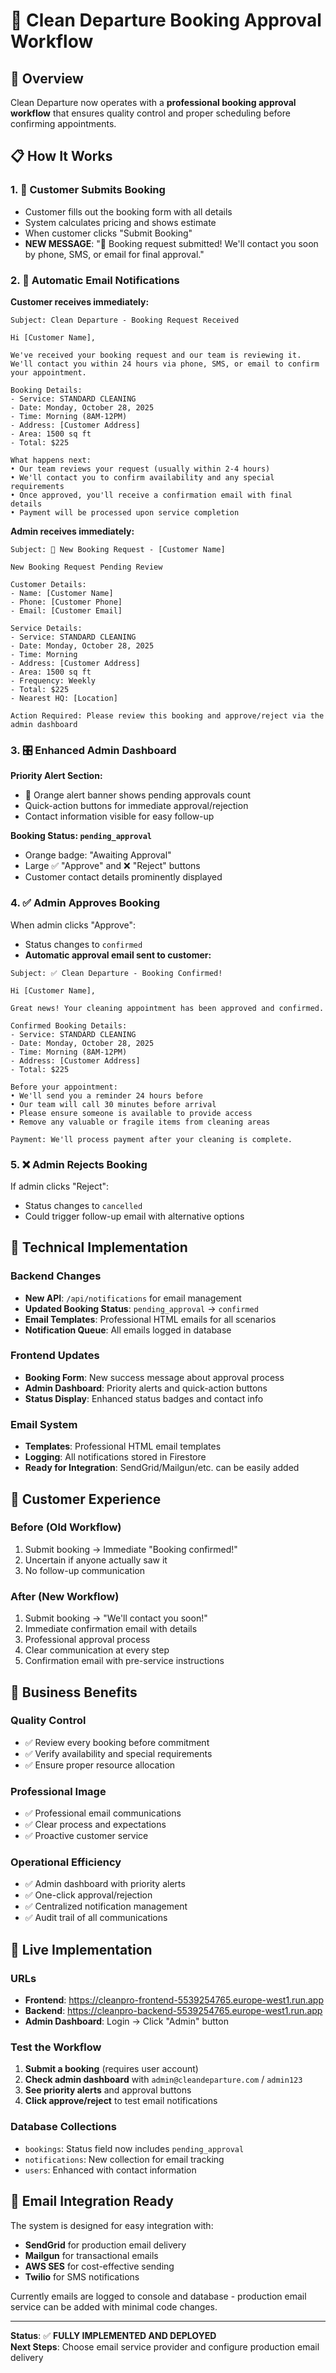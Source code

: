 # 📧 Clean Departure Booking Approval Workflow

## 🎯 Overview
Clean Departure now operates with a **professional booking approval workflow** that ensures quality control and proper scheduling before confirming appointments.

## 📋 How It Works

### 1. 🛒 **Customer Submits Booking**
- Customer fills out the booking form with all details
- System calculates pricing and shows estimate
- When customer clicks "Submit Booking"
- **NEW MESSAGE**: "📧 Booking request submitted! We'll contact you soon by phone, SMS, or email for final approval."

### 2. 📨 **Automatic Email Notifications**
**Customer receives immediately:**
```
Subject: Clean Departure - Booking Request Received

Hi [Customer Name],

We've received your booking request and our team is reviewing it. 
We'll contact you within 24 hours via phone, SMS, or email to confirm your appointment.

Booking Details:
- Service: STANDARD CLEANING
- Date: Monday, October 28, 2025
- Time: Morning (8AM-12PM)
- Address: [Customer Address]
- Area: 1500 sq ft
- Total: $225

What happens next:
• Our team reviews your request (usually within 2-4 hours)
• We'll contact you to confirm availability and any special requirements
• Once approved, you'll receive a confirmation email with final details
• Payment will be processed upon service completion
```

**Admin receives immediately:**
```
Subject: 🔔 New Booking Request - [Customer Name]

New Booking Request Pending Review

Customer Details:
- Name: [Customer Name]
- Phone: [Customer Phone]
- Email: [Customer Email]

Service Details:
- Service: STANDARD CLEANING
- Date: Monday, October 28, 2025
- Time: Morning
- Address: [Customer Address]
- Area: 1500 sq ft
- Frequency: Weekly
- Total: $225
- Nearest HQ: [Location]

Action Required: Please review this booking and approve/reject via the admin dashboard
```

### 3. 🎛️ **Enhanced Admin Dashboard**
**Priority Alert Section:**
- 🚨 Orange alert banner shows pending approvals count
- Quick-action buttons for immediate approval/rejection
- Contact information visible for easy follow-up

**Booking Status: `pending_approval`**
- Orange badge: "Awaiting Approval"
- Large ✅ "Approve" and ❌ "Reject" buttons
- Customer contact details prominently displayed

### 4. ✅ **Admin Approves Booking**
When admin clicks "Approve":
- Status changes to `confirmed` 
- **Automatic approval email sent to customer:**

```
Subject: ✅ Clean Departure - Booking Confirmed!

Hi [Customer Name],

Great news! Your cleaning appointment has been approved and confirmed.

Confirmed Booking Details:
- Service: STANDARD CLEANING
- Date: Monday, October 28, 2025
- Time: Morning (8AM-12PM)
- Address: [Customer Address]
- Total: $225

Before your appointment:
• We'll send you a reminder 24 hours before
• Our team will call 30 minutes before arrival
• Please ensure someone is available to provide access
• Remove any valuable or fragile items from cleaning areas

Payment: We'll process payment after your cleaning is complete.
```

### 5. ❌ **Admin Rejects Booking**
If admin clicks "Reject":
- Status changes to `cancelled`
- Could trigger follow-up email with alternative options

## 🔧 Technical Implementation

### Backend Changes
- **New API**: `/api/notifications` for email management
- **Updated Booking Status**: `pending_approval` → `confirmed`
- **Email Templates**: Professional HTML emails for all scenarios
- **Notification Queue**: All emails logged in database

### Frontend Updates
- **Booking Form**: New success message about approval process
- **Admin Dashboard**: Priority alerts and quick-action buttons
- **Status Display**: Enhanced status badges and contact info

### Email System
- **Templates**: Professional HTML email templates
- **Logging**: All notifications stored in Firestore
- **Ready for Integration**: SendGrid/Mailgun/etc. can be easily added

## 📱 **Customer Experience**

### Before (Old Workflow)
1. Submit booking → Immediate "Booking confirmed!" 
2. Uncertain if anyone actually saw it
3. No follow-up communication

### After (New Workflow)
1. Submit booking → "We'll contact you soon!"
2. Immediate confirmation email with details
3. Professional approval process
4. Clear communication at every step
5. Confirmation email with pre-service instructions

## 🏢 **Business Benefits**

### Quality Control
- ✅ Review every booking before commitment
- ✅ Verify availability and special requirements
- ✅ Ensure proper resource allocation

### Professional Image
- ✅ Professional email communications
- ✅ Clear process and expectations
- ✅ Proactive customer service

### Operational Efficiency
- ✅ Admin dashboard with priority alerts
- ✅ One-click approval/rejection
- ✅ Centralized notification management
- ✅ Audit trail of all communications

## 🚀 **Live Implementation**

### URLs
- **Frontend**: https://cleanpro-frontend-5539254765.europe-west1.run.app
- **Backend**: https://cleanpro-backend-5539254765.europe-west1.run.app
- **Admin Dashboard**: Login → Click "Admin" button

### Test the Workflow
1. **Submit a booking** (requires user account)
2. **Check admin dashboard** with `admin@cleandeparture.com` / `admin123`
3. **See priority alerts** and approval buttons
4. **Click approve/reject** to test email notifications

### Database Collections
- `bookings`: Status field now includes `pending_approval`
- `notifications`: New collection for email tracking
- `users`: Enhanced with contact information

## 📧 **Email Integration Ready**

The system is designed for easy integration with:
- **SendGrid** for production email delivery
- **Mailgun** for transactional emails
- **AWS SES** for cost-effective sending
- **Twilio** for SMS notifications

Currently emails are logged to console and database - production email service can be added with minimal code changes.

---

**Status**: ✅ **FULLY IMPLEMENTED AND DEPLOYED**  
**Next Steps**: Choose email service provider and configure production email delivery